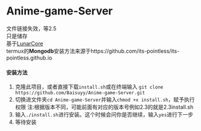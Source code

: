 # Anime-game-Server
文件链接失效，等2.5  
只是储存  
基于[LunarCore](https://github.com/Melledy/LunarCore)  
termux的**Mongodb**安装方法来源于https://github.com/its-pointless/its-pointless.github.io  
#### 安装方法
1. 克隆此项目，或者直接下载`install.sh`或在终端输入 `git clone https://github.com/Baisuyy/Anime-game-Server.git`  
2. 切换进文件夹`cd Anime-game-Server`并输入`chmod +x install.sh`，赋予执行权限 注:根据版本不同，可能前面有对应的版本号例如2.3的就是2.3install.sh  
3. 输入`./install.sh`进行安装。这个时候会问你是否继续，输入`yes`进行下一步  
4. 等待安装
